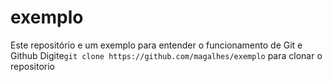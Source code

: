 # exemplo

Este repositório e um exemplo para entender o funcionamento de Git e Github
Digite`git clone https://github.com/magalhes/exemplo` para clonar o repositorio


